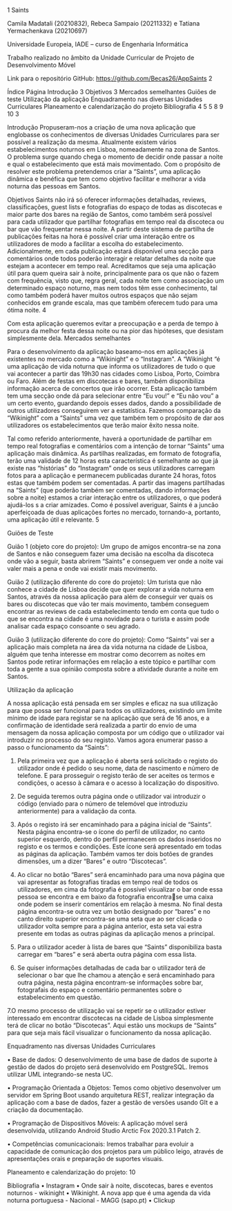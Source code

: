 1
Saints

Camila Madatali (20210832), Rebeca Sampaio (20211332) e Tatiana 
Yermachenkava (20210697)

Universidade Europeia, IADE – curso de Engenharia Informática 

Trabalho realizado no âmbito da Unidade Curricular de Projeto de Desenvolvimento 
Móvel

Link para o repositório GitHub: https://github.com/Becas26/AppSaints
2

Índice 
 Página
Introdução 3
Objetivos 3
Mercados semelhantes
Guiões de teste
Utilização da aplicação
Enquadramento nas diversas Unidades 
Curriculares
Planeamento e calendarização do 
projeto
Bibliografia
4
5
5
8
9
10
3

Introdução
Propuseram-nos a criação de uma nova aplicação que englobasse os conhecimentos 
de diversas Unidades Curriculares para ser possível a realização da mesma. Atualmente 
existem vários estabelecimentos noturnos em Lisboa, nomeadamente na zona de Santos. O
problema surge quando chega o momento de decidir onde passar a noite e qual o 
estabelecimento que está mais movimentado. Com o propósito de resolver este problema 
pretendemos criar a “Saints”, uma aplicação dinâmica e benéfica que tem como objetivo 
facilitar e melhorar a vida noturna das pessoas em Santos. 

Objetivos
Saints não irá só oferecer informações detalhadas, reviews, classificações, guest lists 
e fotografias do espaço de todas as discotecas e maior parte dos bares na região de Santos, 
como também será possível para cada utilizador que partilhar fotografias em tempo real da 
discoteca ou bar que vão frequentar nessa noite. A partir deste sistema de partilha de 
publicações feitas na hora é possível criar uma interação entre os utilizadores de modo a 
facilitar a escolha do estabelecimento. Adicionalmente, em cada publicação estará 
disponível uma secção para comentários onde todos poderão interagir e relatar detalhes da 
noite que estejam a acontecer em tempo real. Acreditamos que seja uma aplicação útil para 
quem queira sair à noite, principalmente para os que não o fazem com frequência, visto 
que, regra geral, cada noite tem como associação um determinado espaço noturno, mas 
nem todos têm esse conhecimento, tal como também poderá haver muitos outros espaços 
que não sejam conhecidos em grande escala, mas que também oferecem tudo para uma 
ótima noite. 
4

Com esta aplicação queremos evitar a preocupação e a perda de tempo à procura da 
melhor festa dessa noite ou na pior das hipóteses, que desistam simplesmente dela.
Mercados semelhantes

Para o desenvolvimento da aplicação baseamo-nos em aplicações já existentes no 
mercado como a “Wikinight” e o “Instagram". A “Wikinight “é uma aplicação de vida 
noturna que informa os utilizadores de tudo o que vai acontecer a partir das 19h30 nas 
cidades como Lisboa, Porto, Coimbra ou Faro. Além de festas em discotecas e bares,
também disponibiliza informação acerca de concertos que irão ocorrer. Esta aplicação 
também tem uma secção onde dá para selecionar entre “Eu vou!” e “Eu não vou” a um 
certo evento, guardando depois esses dados, dando a possibilidade de outros utilizadores 
conseguirem ver a estatística. Fazemos comparação da “Wikinight” com a “Saints” uma 
vez que também tem o propósito de dar aos utilizadores os estabelecimentos que terão 
maior êxito nessa noite.

Tal como referido anteriormente, haverá a oportunidade de partilhar em tempo real 
fotografias e comentários com a intenção de tornar “Saints” uma aplicação mais dinâmica. 
As partilhas realizadas, em formato de fotografia, terão uma validade de 12 horas esta 
característica é semelhante ao que já existe nas “histórias” do “Instagram” onde os seus 
utilizadores carregam fotos para a aplicação e permanecem publicadas durante 24 horas, 
fotos estas que também podem ser comentadas. A partir das imagens partilhadas na 
“Saints” (que poderão também ser comentadas, dando informações sobre a noite) estamos 
a criar interação entre os utilizadores, o que poderá ajudá-los s a criar amizades. 
Como é possível averiguar, Saints é a juncão aperfeiçoada de duas aplicações fortes 
no mercado, tornando-a, portanto, uma aplicação útil e relevante.
5

Guiões de Teste

Guião 1 (objeto core do projeto): Um grupo de amigos encontra-se na zona de 
Santos e não conseguem fazer uma decisão na escolha da discoteca onde vão a seguir, 
basta abrirem “Saints” e conseguem ver onde a noite vai valer mais a pena e onde vai 
existir mais movimento. 

Guião 2 (utilização diferente do core do projeto): Um turista que não conhece a 
cidade de Lisboa decide que quer explorar a vida noturna em Santos, através da nossa 
aplicação para além de conseguir ver quais os bares ou discotecas que vão ter mais 
movimento, também conseguem encontrar as reviews de cada estabelecimento tendo em 
conta que tudo o que se encontra na cidade é uma novidade para o turista e assim pode 
analisar cada espaço consoante o seu agrado. 

Guião 3 (utilização diferente do core do projeto): Como “Saints” vai ser a aplicação 
mais completa na área da vida noturna na cidade de Lisboa, alguém que tenha interesse em 
mostrar como decorrem as noites em Santos pode retirar informações em relação a este 
tópico e partilhar com toda a gente a sua opinião composta sobre a atividade durante a 
noite em Santos.

Utilização da aplicação

A nossa aplicação está pensada em ser simples e eficaz na sua utilização para que 
possa ser funcional para todos os utilizadores, existindo um limite mínimo de idade para 
registar se na aplicação que será de 16 anos, e a confirmação de identidade será realizada a 
partir do envio de uma mensagem da nossa aplicação composta por um código que o 
utilizador vai introduzir no processo do seu registo. Vamos agora enumerar passo a passo 
o funcionamento da “Saints”:

1. Pela primeira vez que a aplicação é aberta será solicitado o registo do utilizador onde é 
pedido o seu nome, data de nascimento e número de telefone. E para prosseguir o registo 
terão de ser aceites os termos e condições, o acesso à câmara e o acesso à localização do 
dispositivo.

2. De seguida teremos outra página onde o utilizador vai introduzir o código (enviado para 
o número de telemóvel que introduziu anteriormente) para a validação da conta.

3. Após o registo irá ser encaminhado para a página inicial de “Saints”. Nesta página 
encontra-se o ícone do perfil de utilizador, no canto superior esquerdo, dentro do perfil 
permanecem os dados inseridos no registo e os termos e condições. Este ícone será 
apresentado em todas as páginas da aplicação. 
Também vamos ter dois botões de grandes dimensões, um a dizer “Bares” e outro 
“Discotecas”. 

4. Ao clicar no botão “Bares” será encaminhado para uma nova página que vai apresentar 
as fotografias tiradas em tempo real de todos os utilizadores, em cima da fotografia é 
possível visualizar o bar onde essa pessoa se encontra e em baixo da fotografia encontrase uma caixa onde podem se inserir comentários em relação à mesma. No final desta 
página encontra-se outra vez um botão designado por “bares” e no canto direito superior 
encontra-se uma seta que ao ser clicada o utilizador volta sempre para a página anterior, 
esta seta vai estra presente em todas as outras páginas da aplicação menos a principal. 

5. Para o utilizador aceder à lista de bares que “Saints” disponibiliza basta carregar em 
“bares” e será aberta outra página com essa lista. 

6. Se quiser informações detalhadas de cada bar o utilizador terá de selecionar o bar que lhe 
chamou a atenção e será encaminhado para outra página, nesta página encontram-se 
informações sobre bar, fotografais do espaço e comentário permanentes sobre o 
estabelecimento em questão. 

7.O mesmo processo de utilização vai se repetir se o utilizador estiver interessado em 
encontrar discotecas na cidade de Lisboa simplesmente terá de clicar no botão 
“Discotecas”. 
Aqui estão uns mockups de “Saints” para que seja mais fácil visualizar o 
funcionamento da nossa aplicação.

Enquadramento nas diversas Unidades Curriculares

• Base de dados: O desenvolvimento de uma base de dados de suporte à gestão de 
dados do projeto será desenvolvido em PostgreSQL. Iremos utilizar UML 
integrando-se nesta UC.

• Programação Orientada a Objetos: Temos como objetivo desenvolver um 
servidor em Spring Boot usando arquitetura REST, realizar integração da 
aplicação com a base de dados, fazer a gestão de versões usando GIt e a criação 
da documentação. 

• Programação de Dispositivos Móveis: A aplicação móvel será desenvolvida, 
utilizando Android Studio Arctic Fox 2020.3.1 Patch 2.

• Competências comunicacionais: Iremos trabalhar para evoluir a capacidade de 
comunicação dos projetos para um público leigo, através de apresentações orais 
e preparação de suportes visuais.

Planeamento e calendarização do projeto:
10

Bibliografia
• Instagram
• Onde sair à noite, discotecas, bares e eventos noturnos - wikinight
• Wikinight. A nova app que é uma agenda da vida noturna portuguesa -
Nacional - MAGG (sapo.pt)
• Clickup
